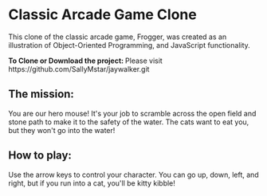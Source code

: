 <h1>Classic Arcade Game Clone
</h1>

This clone of the classic arcade game, Frogger, was created
as an illustration of Object-Oriented Programming, and JavaScript functionality.

<strong>
To Clone or Download the project:
</strong>
Please visit https://github.com/SallyMstar/jaywalker.git

<h2><strong>
The mission:
</strong></h2>
     You are our hero mouse!  It's your job to scramble across the open field and stone path to make it to the safety of the water.  The cats want to eat you, but they won't go into the water!


<h2><strong>
How to play:
</strong></h2>
     Use the arrow keys to control your character.  You can go up, down, left, and right, but if you run into a cat, you'll be kitty kibble!

